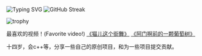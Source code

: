 ![Typing SVG](https://readme-typing-svg.demolab.com/?lines=欢迎来到Stanley的主页)
![GitHub Streak](https://streak-stats.demolab.com/?user=DenverCoder1)

![trophy](https://github-profile-trophy.vercel.app/?username=Stanley)

最喜欢的视频！(Favorite video!)
[《猫儿这个街舞》](https://tgfile.lixvyao.com/d/BAACAgQAAxkDAAIFlGiAqf0tpAs0oBcxBVc-sBmYIz9vAAJTGwACDV0AAVA0Uqnnux-iSDYE)
[《阿门啊前的一颗葡萄树》](https://tgfile.lixvyao.com/d/BAACAgQAAxkDAAIFlWiAryEEXR3Hkz5cF8hkVLmehBtUAAJWGwACDV0AAVB5YTF3bzoSkDYE)


十四岁，会c++等，分享一些自己的原创项目，和为一些项目提交贡献。



